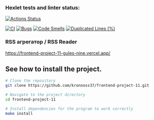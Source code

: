 ### Hexlet tests and linter status:

[![Actions Status](https://github.com/kronnoss37/frontend-project-11/actions/workflows/hexlet-check.yml/badge.svg)](https://github.com/kronnoss37/frontend-project-11/actions)
<!-- Badges -->
[![CI](https://github.com/kronnoss37/frontend-project-11/actions/workflows/ci.yml/badge.svg)](https://github.com/kronnoss37/frontend-project-11/actions/workflows/ci.yml)
[![Bugs](https://sonarcloud.io/api/project_badges/measure?project=kronnoss37_frontend-project-11&metric=bugs)](https://sonarcloud.io/summary/new_code?id=kronnoss37_frontend-project-11)
[![Code Smells](https://sonarcloud.io/api/project_badges/measure?project=kronnoss37_frontend-project-11&metric=code_smells)](https://sonarcloud.io/summary/new_code?id=kronnoss37_frontend-project-11)
[![Duplicated Lines (%)](https://sonarcloud.io/api/project_badges/measure?project=kronnoss37_frontend-project-11&metric=duplicated_lines_density)](https://sonarcloud.io/summary/new_code?id=kronnoss37_frontend-project-11)

### RSS агрегатор / RSS Reader
https://frontend-project-11-gules-nine.vercel.app/

## See how to install the project.

```bash
# Clone the repository
git clone https://github.com/kronnoss37/frontend-project-11.git

# Navigate to the project directory
cd frontend-project-11

# Install dependencies for the program to work correctly
make install
```